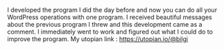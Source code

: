 I developed the program I did the day before and now you can do all your WordPress operations with one program. I received beautiful messages about the previous program I threw and this development came as a comment. I immediately went to work and figured out what I could do to improve the program.
My utopian link : https://utopian.io/@bilgi
